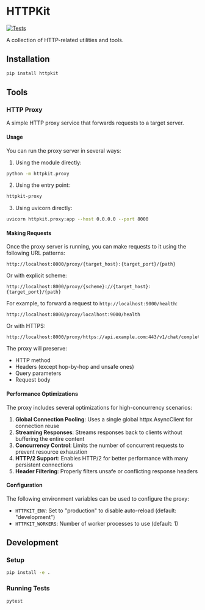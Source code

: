 # HTTPKit

[![Tests](https://github.com/Hambaobao/httpkit/actions/workflows/test.yml/badge.svg)](https://github.com/Hambaobao/httpkit/actions/workflows/test.yml)

A collection of HTTP-related utilities and tools.

## Installation

```bash
pip install httpkit
```

## Tools

### HTTP Proxy

A simple HTTP proxy service that forwards requests to a target server.

#### Usage

You can run the proxy server in several ways:

1. Using the module directly:

```bash
python -m httpkit.proxy
```

2. Using the entry point:

```bash
httpkit-proxy
```

3. Using uvicorn directly:

```bash
uvicorn httpkit.proxy:app --host 0.0.0.0 --port 8000
```

#### Making Requests

Once the proxy server is running, you can make requests to it using the following URL patterns:

```
http://localhost:8000/proxy/{target_host}:{target_port}/{path}
```

Or with explicit scheme:

```
http://localhost:8000/proxy/{scheme}://{target_host}:{target_port}/{path}
```

For example, to forward a request to `http://localhost:9000/health`:

```
http://localhost:8000/proxy/localhost:9000/health
```

Or with HTTPS:

```
http://localhost:8000/proxy/https://api.example.com:443/v1/chat/completions
```

The proxy will preserve:
- HTTP method
- Headers (except hop-by-hop and unsafe ones)
- Query parameters
- Request body

#### Performance Optimizations

The proxy includes several optimizations for high-concurrency scenarios:

1. **Global Connection Pooling**: Uses a single global httpx.AsyncClient for connection reuse
2. **Streaming Responses**: Streams responses back to clients without buffering the entire content
3. **Concurrency Control**: Limits the number of concurrent requests to prevent resource exhaustion
4. **HTTP/2 Support**: Enables HTTP/2 for better performance with many persistent connections
5. **Header Filtering**: Properly filters unsafe or conflicting response headers

#### Configuration

The following environment variables can be used to configure the proxy:

- `HTTPKIT_ENV`: Set to "production" to disable auto-reload (default: "development")
- `HTTPKIT_WORKERS`: Number of worker processes to use (default: 1)

## Development

### Setup

```bash
pip install -e .
```

### Running Tests

```bash
pytest
```
